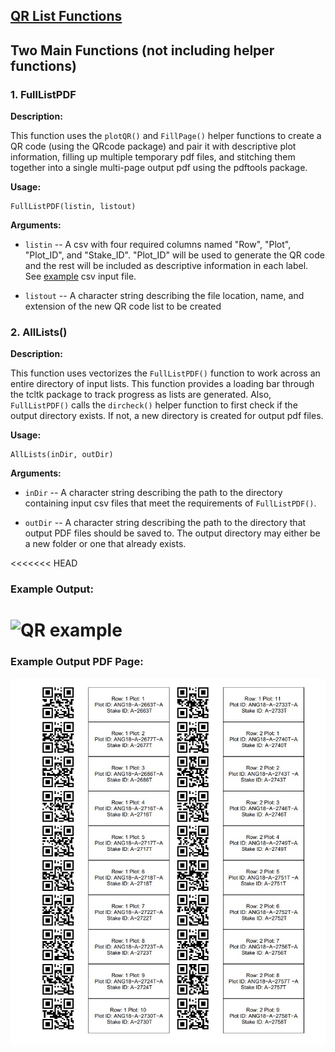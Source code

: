 ## **[QR List Functions](https://github.com/mchizk1/UA_Fruit_Breeding/blob/main/QRlist/QRlist.R)**

## Two Main Functions (not including helper functions)

### 1. FullListPDF

**Description:**

This function uses the `plotQR()` and `FillPage()` helper functions to create a QR code (using the
QRcode package) and pair it with descriptive plot information, filling up multiple temporary pdf 
files, and stitching them together into a single multi-page output pdf using the pdftools package.

**Usage:**

    FullListPDF(listin, listout)

**Arguments:**

* `listin` -- A csv with four required columns named "Row", "Plot", "Plot_ID", and "Stake_ID".  "Plot_ID" will be used to generate the QR code and the rest will be included as descriptive 
information in each label. See [example](https://github/mchizk1/UA_Fruit_Breeding/blob/main/QRlist/example.csv) csv input file.

* `listout` -- A character string describing the file location, name, and extension of the new
QR code list to be created


### 2. AllLists()

**Description:**

This function uses vectorizes the `FullListPDF()` function to work across an entire directory
of input lists.  This function provides a loading bar through the tcltk package to track 
progress as lists are generated.  Also, `FullListPDF()` calls the `dircheck()` helper function
to first check if the output directory exists.  If not, a new directory is created for output
pdf files.

**Usage:**

    AllLists(inDir, outDir)

**Arguments:**

* `inDir` -- A character string describing the path to the directory containing input csv files
that meet the requirements of `FullListPDF()`.

* `outDir` -- A character string describing the path to the directory that output PDF files should
be saved to.  The output directory may either be a new folder or one that already exists.

<<<<<<< HEAD
### Example Output:

![QR example]("https://github.com/mchizk1/UA_Fruit_Breeding/blob/main/QRlist/QRpic.jpg")
=======
### Example Output PDF Page:

![QRexample](https://github.com/mchizk1/UA_Fruit_Breeding/blob/main/QRlist/QRpic.jpg)
